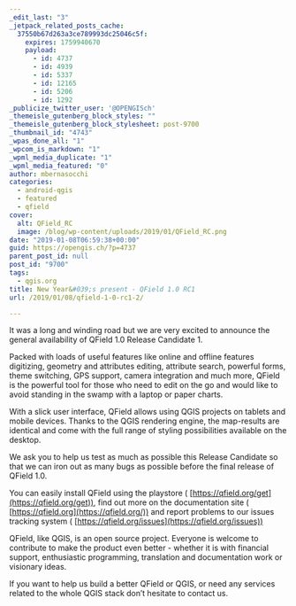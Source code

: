 ```yaml
---
_edit_last: "3"
_jetpack_related_posts_cache:
  37550b67d263a3ce789993dc25046c5f:
    expires: 1759940670
    payload:
      - id: 4737
      - id: 4939
      - id: 5337
      - id: 12165
      - id: 5206
      - id: 1292
_publicize_twitter_user: '@OPENGISch'
_themeisle_gutenberg_block_styles: ""
_themeisle_gutenberg_block_stylesheet: post-9700
_thumbnail_id: "4743"
_wpas_done_all: "1"
_wpcom_is_markdown: "1"
_wpml_media_duplicate: "1"
_wpml_media_featured: "0"
author: mbernasocchi
categories:
  - android-qgis
  - featured
  - qfield
cover:
  alt: QField_RC
  image: /blog/wp-content/uploads/2019/01/QField_RC.png
date: "2019-01-08T06:59:38+00:00"
guid: https://opengis.ch/?p=4737
parent_post_id: null
post_id: "9700"
tags:
  - qgis.org
title: New Year&#039;s present - QField 1.0 RC1
url: /2019/01/08/qfield-1-0-rc1-2/

---
```

It was a long and winding road but we are very excited to announce the general availability of QField 1.0 Release Candidate 1.

Packed with loads of useful features like online and offline features digitizing, geometry and attributes editing, attribute search, powerful forms, theme switching, GPS support, camera integration and much more, QField is the powerful tool for those who need to edit on the go and would like to avoid standing in the swamp with a laptop or paper charts.

With a slick user interface, QField allows using QGIS projects on tablets and mobile devices. Thanks to the QGIS rendering engine, the map-results are identical and come with the full range of styling possibilities available on the desktop.

We ask you to help us test as much as possible this Release Candidate so that we can iron out as many bugs as possible before the final release of QField 1.0.

You can easily install QField using the playstore ( [https://qfield.org/get](https://qfield.org/get)), find out more on the documentation site ( [https://qfield.org](https://qfield.org/)) and report problems to our issues tracking system ( [https://qfield.org/issues](https://qfield.org/issues))

QField, like QGIS, is an open source project. Everyone is welcome to contribute to make the product even better - whether it is with financial support, enthusiastic programming, translation and documentation work or visionary ideas.

If you want to help us build a better QField or QGIS, or need any services related to the whole QGIS stack don’t hesitate to contact us.
